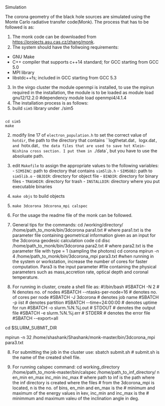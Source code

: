 Simulation

The corona geometry of the black hole sources are simulated using the Monte Carlo radiative transfer code(Monk). The process that has to be followed is as:

1. The monk code can be downloaded from https://projects.asu.cas.cz/zhang/monk.
2. The system should have the follwoing requirements: 
- GNU Make
- C++ compiler that supports c++14 standard; for GCC starting from GCC 5.0
- MPI library
- libstdc++fs; included in GCC starting from GCC 5.3
3. In the virgo cluster the module openmpi is installed, to use the mpirun required in the installation, the module is to be loaded as
  module load gnu12/12.2.0  #dependency
  module load openmpi4/4.1.4
4. The installation process is as follows:
  1. build `sim5` library under ./sim5
     ```
    cd sim5
    make
     
  2. modify line 17 of `electron_population.h` to set the correct value of
   `hotdir`, the path to the directory that contains ``logthetat.dat`, `logx.dat`, and `hotx.dat`, the
   data files that are used to save hot Klein-Nishina cross section. I put them
   in `./data`, but you have to use the absoluate path.
	
  3. edit `Makefile` to assign the appropriate values to the following variables:
	- `SIM5INC`: path to directory that contains `sim5lib.h`
	- `SIM5OBJ`: path to `sim5lib.o`
	- `OBJDIR`: directory for object file
	- `BINDIR`: directory for binary files
	- `TRASHDIR`: directory for trash
	- `INSTALLDIR`: directory where you put executable binaries
  5. `make objs` to build objects
  6. `make 3dcorona 3dcorona_mpi calspec`

5. For the usage the readme file of the monk can be followed.
6. General tips for the commands:
   cd /working/directory/
   /home/path_to_monk/bin/3dcorona para1.txt      # where para1.txt is the parameter file containing geometrical information given as an input for the 3dcorona geodesic calculation code
   cd disc
   /home/path_to_monk/bin/3dcorona para2.txt      # where para2.txt is the parameter file with type = 1 (sampling the photons)
   cd corona
   mpirun -n 4 /home/path_to_monk/bin/3dcorona_mpi para3.txt  #when running in the system or workstation, increase the number of cores for faster computation. Para3 is the input parameter 
                                                              #file containing the physical parameters such as mass,accretion rate, optical depth and coronal temperature.
7. For running in cluster, create a shell file as:
   #!/bin/bash
  #SBATCH -N 2                                                            # N denotes no. of nodes
  #SBATCH --ntasks-per-node=16                                            # denotes no. of cores per node
  #SBATCH -J 3dcorona                                                     # denotes job name
  #SBATCH -p iist                                                         # denotes partition 
  #SBATCH --time=24:00:00                                                 # denotes uptime for run
  #SBATCH -o slurm.%N.%j.out # STDOUT                                     # denotes the output file
  #SBATCH -e slurm.%N.%j.err # STDERR                                     # denotes the error file
  #SBATCH --export=all
  
  cd $SLURM_SUBMIT_DIR
  
  mpirun -n 32 /home/shashank/Shashank/monk-master/bin/3dcorona_mpi para3.txt    

8. For submitting the job in the cluster use:
   sbatch submit.sh                                                       # submit.sh is the name of the created shell file.

9. For running calspec command:
   cd working_directory
   /home/path_to_monk-master/bin/calspec /home/path_to_inf_directory/ n en_min en_max inc_min inc_max    # where path to inf is the path where the inf directory is created where the files
                                                                                                          # from the 3dcorona_mpi is located, n is the no. of bins, en_min and en_max is the 
                                                                                                           # minimum and maximum of the energy values in kev, inc_min and inc_max is the 
                                                                                                            # minimmum and maximum valeu of the inclination angle in deg.
                                                                                  
